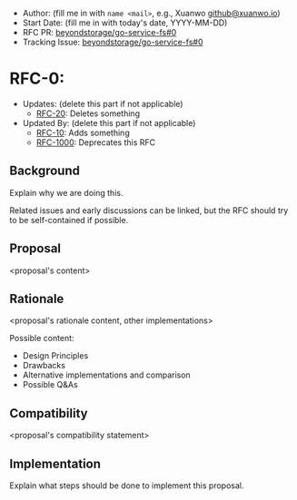 - Author: (fill me in with `name <mail>`, e.g., Xuanwo <github@xuanwo.io>)
- Start Date: (fill me in with today's date, YYYY-MM-DD)
- RFC PR: [beyondstorage/go-service-fs#0](https://github.com/beyondstorage/go-service-fs/issues/0)
- Tracking Issue: [beyondstorage/go-service-fs#0](https://github.com/beyondstorage/go-service-fs/issues/0)

# RFC-0: <proposal name>

- Updates: (delete this part if not applicable)
    - [RFC-20](./20-abc): Deletes something
- Updated By: (delete this part if not applicable)
    - [RFC-10](./10-do-be-do-be-do): Adds something
    - [RFC-1000](./1000-lalala): Deprecates this RFC

## Background

Explain why we are doing this.

Related issues and early discussions can be linked, but the RFC should try to be self-contained if possible.

## Proposal

<proposal's content>

## Rationale

<proposal's rationale content, other implementations>

Possible content:

- Design Principles
- Drawbacks
- Alternative implementations and comparison
- Possible Q&As

## Compatibility

<proposal's compatibility statement>

## Implementation

Explain what steps should be done to implement this proposal.
